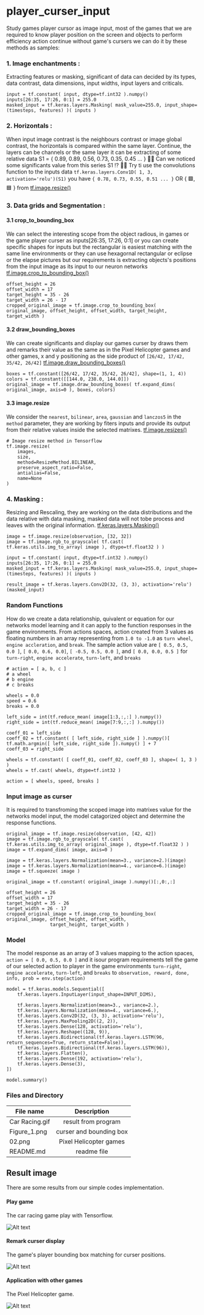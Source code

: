 # player_curser_input

Study games player cursor as image input, most of the games that we are required to know player position on the screen and objects to perform efficiency action continue without game's cursers we can do it by these methods as samples:

### 1. Image enchantments : ### 

Extracting features or masking, significant of data can decided by its types, data contrast, data dimensions, input widths, input layers and criticals.

```
input = tf.constant( input, dtype=tf.int32 ).numpy()
inputs[26:35, 17:26, 0:1] = 255.0
masked_input = tf.keras.layers.Masking( mask_value=255.0, input_shape=(timesteps, features) )( inputs )
```

### 2. Horizontals : ###

When input image contrast is the neighbours contrast or image global contrast, the horizontals is compared within the same layer. Continue, the layers can be channels or the same layer it can be extracting of some relative data S1 = { 0.89, 0.89, 0.56, 0.73, 0.35, 0.45 ... } 👧💬 Can we noticed some significants value from this series S1 ⁉️ 👧💬 Try ti use the convolutions function to the inputs data ```tf.keras.layers.Conv1D( 1, 3, activation='relu')(S1)``` you have ```{ 0.78, 0.73, 0.55, 0.51 ... }``` OR { 🟩, 🟦 } from [tf.image.resize()](https://www.tensorflow.org/api_docs/python/tf/image/resize)

### 3. Data grids and Segmentation :  ###

#### 3.1 crop_to_bounding_box ####

We can select the interesting scope from the object radious, in games or the game player curser as inputs[26:35, 17:26, 0:1] or you can create specific shapes for inputs but the rectangular is easiest matching with the same line environments or they can use hexagornal rectangular or eclipse or the elapse pictures but our requirements is extracting objects's positions from the input image as its input to our neuron networks [tf.image.crop_to_bounding_box()](https://www.tensorflow.org/api_docs/python/tf/image/crop_to_bounding_box)

```
offset_height = 26
offset_width = 17
target_height = 35 - 26
target_width = 26 - 17
cropped_original_image = tf.image.crop_to_bounding_box( original_image, offset_height, offset_width, target_height, target_width )
```

#### 3.2 draw_bounding_boxes #### 

We can create significants and display our games curser by draws them and remarks their value as the same as in the Pixel Helicopter games and other games, x and y positioning as the side product of ```[26/42, 17/42, 35/42, 26/42]``` [tf.image.draw_bounding_boxes()](https://www.tensorflow.org/api_docs/python/tf/image/draw_bounding_boxes)

```
boxes = tf.constant([26/42, 17/42, 35/42, 26/42], shape=(1, 1, 4))
colors = tf.constant([[144.0, 238.0, 144.0]])
original_image = tf.image.draw_bounding_boxes( tf.expand_dims( original_image, axis=0 ), boxes, colors)
```

#### 3.3 image.resize ####

We consider the ```nearest```, ```bilinear```, ```area```, ```gaussian``` and ```lanczos5``` in the ```method``` parameter, they are working by fiters inputs and provide its output from their relative values inside the selected matrixes. [tf.image.resizes()](https://www.tensorflow.org/api_docs/python/tf/image/resize)

```
# Image resize method in Tensorflow
tf.image.resize(
    images,
    size,
    method=ResizeMethod.BILINEAR,
    preserve_aspect_ratio=False,
    antialias=False,
    name=None
)
```



### 4. Masking : ###

Resizing and Rescaling, they are working on the data distributions and the data relative with data masking, masked data will not tobe process and leaves with the original information. [tf.keras.layers.Masking()](https://www.tensorflow.org/api_docs/python/tf/keras/layers/Masking)
	
```
image = tf.image.resize(observation, [32, 32])
image = tf.image.rgb_to_grayscale( tf.cast( tf.keras.utils.img_to_array( image ), dtype=tf.float32 ) )

input = tf.constant( input, dtype=tf.int32 ).numpy()
inputs[26:35, 17:26, 0:1] = 255.0
masked_input = tf.keras.layers.Masking( mask_value=255.0, input_shape=(timesteps, features) )( inputs )

result_image = tf.keras.layers.Conv2D(32, (3, 3), activation='relu')(masked_input)
```

### Random Functions ###

How do we create a data relationship, quivalent or equation for our networks model learning and it can apply to the function responses in the game environments. From actions spaces, action created from 3 values as floating numbers in an array representing from ```1.0 to -1.0``` as ```turn wheel```, ```engine accleration```, and ```break```. The sample action value are ```[ 0.5, 0.5, 0.0 ]```, ```[ 0.0, 0.6, 0.0]```, ```[ -0.5, 0.5, 0.0 ]```, and ```[ 0.0, 0.0, 0.5 ]``` for ```turn-right```, ```engine accelerate```, ```turn-left```, and ```breaks```  

```
# action = [ a, b, c ]
# a wheel
# b engine
# c breaks

wheels = 0.0
speed = 0.6
breaks = 0.0
	
left_side = int(tf.reduce_mean( image[1:3,:,:] ).numpy())
right_side = int(tf.reduce_mean( image[7:9,:,:] ).numpy())
	
coeff_01 = left_side
coeff_02 = tf.constant( [ left_side, right_side ] ).numpy()[ tf.math.argmin([ left_side, right_side ]).numpy() ] + 7
coeff_03 = right_side
	
wheels = tf.constant( [ coeff_01, coeff_02, coeff_03 ], shape=( 1, 3 ) )
wheels = tf.cast( wheels, dtype=tf.int32 )

action = [ wheels, speed, breaks ]
```

### Input image as curser ###

It is required to transfroming the scoped image into matrixes value for the networks model input, the model catagorized object and determine the response functions.

```
original_image = tf.image.resize(observation, [42, 42])
image = tf.image.rgb_to_grayscale( tf.cast( tf.keras.utils.img_to_array( original_image ), dtype=tf.float32 ) )
image = tf.expand_dims( image, axis=0 )
	
image = tf.keras.layers.Normalization(mean=3., variance=2.)(image)
image = tf.keras.layers.Normalization(mean=4., variance=6.)(image)
image = tf.squeeze( image )
	
original_image = tf.constant( original_image ).numpy()[:,0:,:]

offset_height = 26
offset_width = 17
target_height = 35 - 26
target_width = 26 - 17
cropped_original_image = tf.image.crop_to_bounding_box( original_image, offset_height, offset_width, 
				target_height, target_width )
```

### Model ###

The model response as an array of 3 values mapping to the action spaces, ```action = [ 0.0, 0.5, 0.0 ]``` and it isour program requirements tell the game of our selected action to player in the game environments ```turn-right```, ```engine accelerate```, ```turn-left```, and ```breaks``` to ```observation, reward, done, info, prob = env.step(action)```

```
model = tf.keras.models.Sequential([
	tf.keras.layers.InputLayer(input_shape=INPUT_DIMS),

	tf.keras.layers.Normalization(mean=3., variance=2.),
	tf.keras.layers.Normalization(mean=4., variance=6.),
	tf.keras.layers.Conv2D(32, (3, 3), activation='relu'),
	tf.keras.layers.MaxPooling2D((2, 2)),
	tf.keras.layers.Dense(128, activation='relu'),
	tf.keras.layers.Reshape((128, 9)),
	tf.keras.layers.Bidirectional(tf.keras.layers.LSTM(96, return_sequences=True, return_state=False)),
	tf.keras.layers.Bidirectional(tf.keras.layers.LSTM(96)),
	tf.keras.layers.Flatten(),
	tf.keras.layers.Dense(192, activation='relu'),
	tf.keras.layers.Dense(3),
])

model.summary()
```

### Files and Directory ###

| File name     | Description   |
| ------------- |:-------------:|
| Car Racing.gif 	| result from program |
| Figure_1.png      	| curser and bounding box      | 
| 02.png 	| Pixel Helicopter games      | 
| README.md 	| readme file      | 

## Result image ##

There are some results from our simple codes implementation.

#### Play game ####

The car racing game play with Tensorflow.

![Alt text](https://github.com/jkaewprateep/player_curser_input/blob/main/Car%20Racing.gif?raw=true "Title")

#### Remark curser display ####

The game's player bounding box matching for curser positions.

![Alt text](https://github.com/jkaewprateep/player_curser_input/blob/main/Figure_1.png?raw=true "Title")

#### Application with other games #### 

The Pixel Helicopter game.

![Alt text](https://github.com/jkaewprateep/player_curser_input/blob/main/02.png?raw=true "Title")
